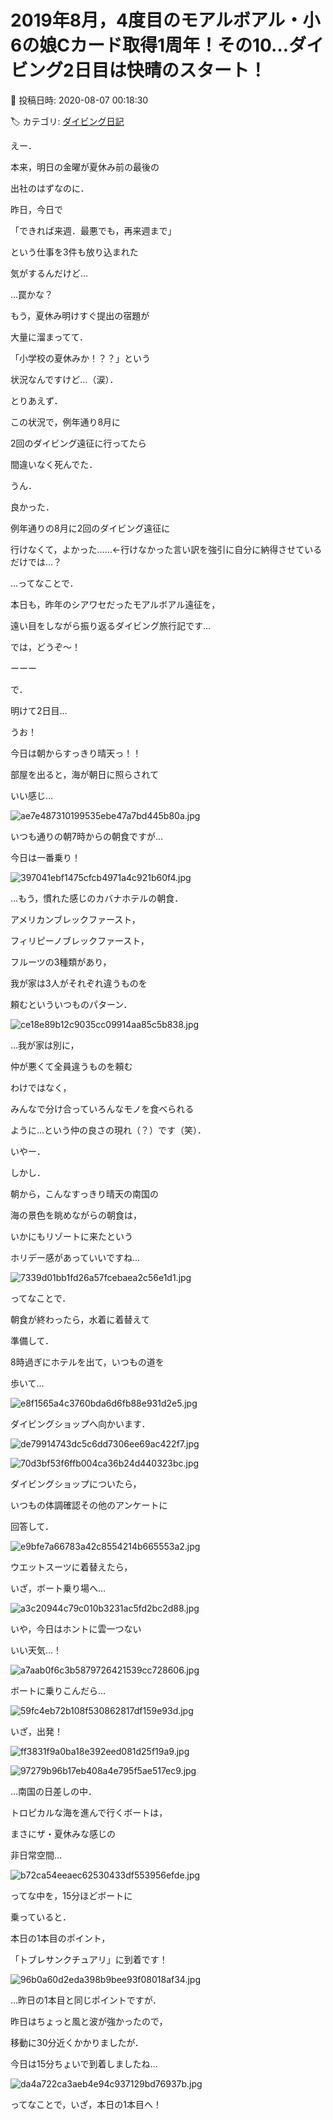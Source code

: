 # 2019年8月，4度目のモアルボアル・小6の娘Cカード取得1周年！その10…ダイビング2日目は快晴のスタート！

📅 投稿日時: 2020-08-07 00:18:30

🏷️ カテゴリ: [ダイビング日記](ce3a7a8d424d112fce83ee85c81a0e344.md)

えー．


本来，明日の金曜が夏休み前の最後の


出社のはずなのに．


昨日，今日で


「できれば来週．最悪でも，再来週まで」


という仕事を3件も放り込まれた


気がするんだけど…


…罠かな？





もう，夏休み明けすぐ提出の宿題が


大量に溜まってて．


「小学校の夏休みか！？？」という


状況なんですけど…（涙）．





とりあえず．


この状況で，例年通り8月に


2回のダイビング遠征に行ってたら


間違いなく死んでた．


うん．


良かった．


例年通りの8月に2回のダイビング遠征に


行けなくて，よかった……←行けなかった言い訳を強引に自分に納得させているだけでは…？








…ってなことで．


本日も，昨年のシアワセだったモアルボアル遠征を，


遠い目をしながら振り返るダイビング旅行記です…





では，どうぞ～！


ーーー





で．


明けて2日目…





うお！


今日は朝からすっきり晴天っ！！


部屋を出ると，海が朝日に照らされて


いい感じ…




![ae7e487310199535ebe47a7bd445b80a.jpg](images/ae7e487310199535ebe47a7bd445b80a.jpg)







いつも通りの朝7時からの朝食ですが…


今日は一番乗り！




![397041ebf1475cfcb4971a4c921b60f4.jpg](images/397041ebf1475cfcb4971a4c921b60f4.jpg)







…もう，慣れた感じのカバナホテルの朝食．


アメリカンブレックファースト，


フィリピーノブレックファースト，


フルーツの3種類があり，


我が家は3人がそれぞれ違うものを


頼むといういつものパターン．




![ce18e89b12c9035cc09914aa85c5b838.jpg](images/ce18e89b12c9035cc09914aa85c5b838.jpg)




…我が家は別に，


仲が悪くて全員違うものを頼む


わけではなく，


みんなで分け合っていろんなモノを食べられる


ように…という仲の良さの現れ（？）です（笑）．





いやー．


しかし．


朝から，こんなすっきり晴天の南国の


海の景色を眺めながらの朝食は，


いかにもリゾートに来たという


ホリデー感があっていいですね…




![7339d01bb1fd26a57fcebaea2c56e1d1.jpg](images/7339d01bb1fd26a57fcebaea2c56e1d1.jpg)







ってなことで．


朝食が終わったら，水着に着替えて


準備して．


8時過ぎにホテルを出て，いつもの道を


歩いて…




![e8f1565a4c3760bda6d6fb88e931d2e5.jpg](images/e8f1565a4c3760bda6d6fb88e931d2e5.jpg)




ダイビングショップへ向かいます．




![de79914743dc5c6dd7306ee69ac422f7.jpg](images/de79914743dc5c6dd7306ee69ac422f7.jpg)









![70d3bf53f6ffb004ca36b24d440323bc.jpg](images/70d3bf53f6ffb004ca36b24d440323bc.jpg)




ダイビングショップについたら，


いつもの体調確認その他のアンケートに


回答して．




![e9bfe7a66783a42c8554214b665553a2.jpg](images/e9bfe7a66783a42c8554214b665553a2.jpg)




ウエットスーツに着替えたら，


いざ，ボート乗り場へ…




![a3c20944c79c010b3231ac5fd2bc2d88.jpg](images/a3c20944c79c010b3231ac5fd2bc2d88.jpg)




いや，今日はホントに雲一つない


いい天気…！




![a7aab0f6c3b5879726421539cc728606.jpg](images/a7aab0f6c3b5879726421539cc728606.jpg)




ボートに乗りこんだら…




![59fc4eb72b108f530862817df159e93d.jpg](images/59fc4eb72b108f530862817df159e93d.jpg)




いざ，出発！




![ff3831f9a0ba18e392eed081d25f19a9.jpg](images/ff3831f9a0ba18e392eed081d25f19a9.jpg)









![97279b96b17eb408a4e795f5ae517ec9.jpg](images/97279b96b17eb408a4e795f5ae517ec9.jpg)




…南国の日差しの中．


トロピカルな海を進んで行くボートは，


まさにザ・夏休みな感じの


非日常空間…




![b72ca54eeaec62530433df553956efde.jpg](images/b72ca54eeaec62530433df553956efde.jpg)







ってな中を，15分ほどボートに


乗っていると．


本日の1本目のポイント，


「トブレサンクチュアリ」に到着です！




![96b0a60d2eda398b9bee93f08018af34.jpg](images/96b0a60d2eda398b9bee93f08018af34.jpg)




…昨日の1本目と同じポイントですが．


昨日はちょっと風と波が強かったので，


移動に30分近くかかりましたが．


今日は15分ちょいで到着しましたね…




![da4a722ca3aeb4e94c937129bd76937b.jpg](images/da4a722ca3aeb4e94c937129bd76937b.jpg)




ってなことで，いざ，本日の1本目へ！
